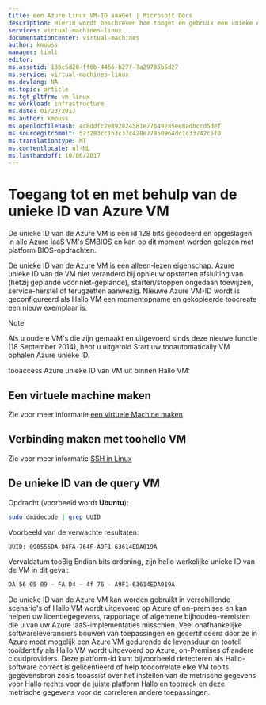 ```yaml
---
title: een Azure Linux VM-ID aaaGet | Microsoft Docs
description: Hierin wordt beschreven hoe tooget en gebruik een unieke Azure Linux VM-id.
services: virtual-machines-linux
documentationcenter: virtual-machines
author: kmouss
manager: timlt
editor: 
ms.assetid: 136c5d28-ff6b-4466-b27f-7a29785b5d27
ms.service: virtual-machines-linux
ms.devlang: NA
ms.topic: article
ms.tgt_pltfrm: vm-linux
ms.workload: infrastructure
ms.date: 01/23/2017
ms.author: kmouss
ms.openlocfilehash: 4c8ddfc2e892824581e77649285ee8adbccd5def
ms.sourcegitcommit: 523283cc1b3c37c428e77850964dc1c33742c5f0
ms.translationtype: MT
ms.contentlocale: nl-NL
ms.lasthandoff: 10/06/2017
---
```

# <a name="accessing-and-using-azure-vm-unique-id"></a>Toegang tot en met behulp van de unieke ID van Azure VM
De unieke ID van de Azure VM is een id 128 bits gecodeerd en opgeslagen in alle Azure IaaS VM's SMBIOS en kan op dit moment worden gelezen met platform BIOS-opdrachten.

De unieke ID van de Azure VM is een alleen-lezen eigenschap. Azure unieke ID van de VM niet veranderd bij opnieuw opstarten afsluiting van (hetzij geplande voor niet-geplande), starten/stoppen ongedaan toewijzen, service-herstel of terugzetten aanwezig. Nieuwe Azure VM-ID wordt is geconfigureerd als Hallo VM een momentopname en gekopieerde toocreate een nieuw exemplaar is.

> [!NOTE]
> Als u oudere VM's die zijn gemaakt en uitgevoerd sinds deze nieuwe functie (18 September 2014), hebt u uitgerold Start uw tooautomatically VM ophalen Azure unieke ID.
> 
> 

tooaccess Azure unieke ID van VM uit binnen Hallo VM:

## <a name="create-a-vm"></a>Een virtuele machine maken
Zie voor meer informatie [een virtuele Machine maken](../windows/creation-choices.md?toc=%2fazure%2fvirtual-machines%2flinux%2ftoc.json)

## <a name="connect-toohello-vm"></a>Verbinding maken met toohello VM
Zie voor meer informatie [SSH in Linux](mac-create-ssh-keys.md?toc=%2fazure%2fvirtual-machines%2flinux%2ftoc.json)

## <a name="query-vm-unique-id"></a>De unieke ID van de query VM
Opdracht (voorbeeld wordt **Ubuntu**):

```bash
sudo dmidecode | grep UUID
```

Voorbeeld van de verwachte resultaten:

```bash
UUID: 090556DA-D4FA-764F-A9F1-63614EDA019A
```

Vervaldatum tooBig Endian bits ordening, zijn hello werkelijke unieke ID van de VM in dit geval:

```bash
DA 56 05 09 – FA D4 – 4f 76 - A9F1-63614EDA019A
```

De unieke ID van de Azure VM kan worden gebruikt in verschillende scenario's of Hallo VM wordt uitgevoerd op Azure of on-premises en kan helpen uw licentiegegevens, rapportage of algemene bijhouden-vereisten die u van uw Azure IaaS-implementaties misschien. Veel onafhankelijke softwareleveranciers bouwen van toepassingen en gecertificeerd door ze in Azure moet mogelijk een Azure VM gedurende de levensduur en tootell tooidentify als Hallo VM wordt uitgevoerd op Azure, on-Premises of andere cloudproviders. Deze platform-id kunt bijvoorbeeld detecteren als Hallo-software correct is gelicentieerd of help toocorrelate elke VM tooits gegevensbron zoals tooassist over het instellen van de metrische gegevens voor Hallo rechts voor de juiste platform Hallo en tootrack en deze metrische gegevens voor de correleren andere toepassingen.

